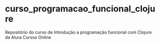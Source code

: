 # curso_programacao_funcional_clojure
Repositório do curso de Introdução a programação funcional com Clojure da Alura Cursos Online
